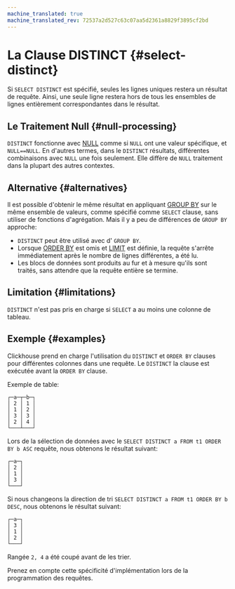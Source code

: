 ```yaml
---
machine_translated: true
machine_translated_rev: 72537a2d527c63c07aa5d2361a8829f3895cf2bd
---
```


# La Clause DISTINCT {#select-distinct}

Si `SELECT DISTINCT` est spécifié, seules les lignes uniques restera un résultat de requête. Ainsi, une seule ligne restera hors de tous les ensembles de lignes entièrement correspondantes dans le résultat.

## Le Traitement Null {#null-processing}

`DISTINCT` fonctionne avec [NULL](../../syntax.md#null-literal) comme si `NULL` ont une valeur spécifique, et `NULL==NULL`. En d'autres termes, dans le `DISTINCT` résultats, différentes combinaisons avec `NULL` une fois seulement. Elle diffère de `NULL` traitement dans la plupart des autres contextes.

## Alternative {#alternatives}

Il est possible d'obtenir le même résultat en appliquant [GROUP BY](group-by.md) sur le même ensemble de valeurs, comme spécifié comme `SELECT` clause, sans utiliser de fonctions d'agrégation. Mais il y a peu de différences de `GROUP BY` approche:

-   `DISTINCT` peut être utilisé avec d' `GROUP BY`.
-   Lorsque [ORDER BY](order-by.md) est omis et [LIMIT](limit.md) est définie, la requête s'arrête immédiatement après le nombre de lignes différentes, a été lu.
-   Les blocs de données sont produits au fur et à mesure qu'ils sont traités, sans attendre que la requête entière se termine.

## Limitation {#limitations}

`DISTINCT` n'est pas pris en charge si `SELECT` a au moins une colonne de tableau.

## Exemple {#examples}

Clickhouse prend en charge l'utilisation du `DISTINCT` et `ORDER BY` clauses pour différentes colonnes dans une requête. Le `DISTINCT` la clause est exécutée avant la `ORDER BY` clause.

Exemple de table:

``` text
┌─a─┬─b─┐
│ 2 │ 1 │
│ 1 │ 2 │
│ 3 │ 3 │
│ 2 │ 4 │
└───┴───┘
```

Lors de la sélection de données avec le `SELECT DISTINCT a FROM t1 ORDER BY b ASC` requête, nous obtenons le résultat suivant:

``` text
┌─a─┐
│ 2 │
│ 1 │
│ 3 │
└───┘
```

Si nous changeons la direction de tri `SELECT DISTINCT a FROM t1 ORDER BY b DESC`, nous obtenons le résultat suivant:

``` text
┌─a─┐
│ 3 │
│ 1 │
│ 2 │
└───┘
```

Rangée `2, 4` a été coupé avant de les trier.

Prenez en compte cette spécificité d'implémentation lors de la programmation des requêtes.

